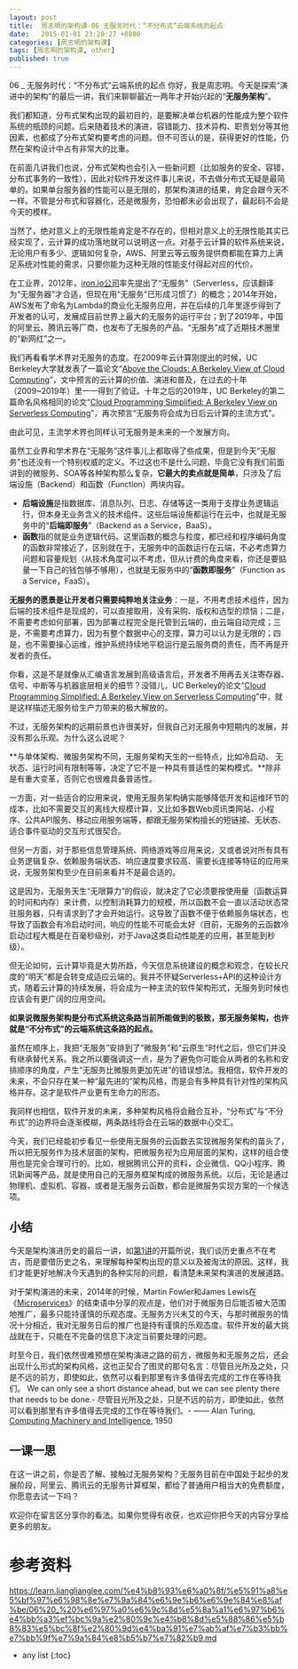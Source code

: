 ```yaml
---
layout: post
title:  周志明的架构课-06_无服务时代：“不分布式”云端系统的起点
date:   2015-01-01 23:20:27 +0800
categories: [周志明的架构课]
tags: [周志明的架构课, other]
published: true
---
```




06 _ 无服务时代：“不分布式”云端系统的起点
你好，我是周志明。今天是探索“演进中的架构”的最后一讲，我们来聊聊最近一两年才开始兴起的“**无服务架构**”。

我们都知道，分布式架构出现的最初目的，是要解决单台机器的性能成为整个软件系统的瓶颈的问题。后来随着技术的演进，容错能力、技术异构、职责划分等其他因素，也都成了分布式架构要考虑的问题。但不可否认的是，获得更好的性能，仍然在架构设计中占有非常大的比重。

在前面几讲我们也说，分布式架构也会引入一些新问题（比如服务的安全、容错，分布式事务的一致性），因此对软件开发这件事儿来说，不去做分布式无疑是最简单的。如果单台服务器的性能可以是无限的，那架构演进的结果，肯定会跟今天不一样。不管是分布式和容器化，还是微服务，恐怕都未必会出现了，最起码不会是今天的模样。

当然了，绝对意义上的无限性能肯定是不存在的，但相对意义上的无限性能其实已经实现了，云计算的成功落地就可以说明这一点。对基于云计算的软件系统来说，无论用户有多少、逻辑如何复杂，AWS、阿里云等云服务提供商都能在算力上满足系统对性能的需求，只要你能为这种无限的性能支付得起对应的代价。

在工业界，2012年，[iron.io公司](https://www.iron.io/)率先提出了“无服务”（Serverless，应该翻译为“无服务器”才合适，但现在用“无服务”已形成习惯了）的概念；2014年开始，AWS发布了命名为Lambda的商业化无服务应用，并在后续的几年里逐步得到了开发者的认可，发展成目前世界上最大的无服务的运行平台；到了2019年，中国的阿里云、腾讯云等厂商，也发布了无服务的产品。“无服务”成了近期技术圈里的“新网红”之一。

我们再看看学术界对无服务的态度。在2009年云计算刚提出的时候，UC Berkeley大学就发表了一篇论文“[Above the Clouds: A Berkeley View of Cloud Computing](https://www2.eecs.berkeley.edu/Pubs/TechRpts/2009/EECS-2009-28.pdf)”，文中预言的云计算的价值、演进和普及，在过去的十年（2009~2019年）里一一得到了验证。十年之后的2019年，UC Berkeley的第二篇命名风格相同的论文“[Cloud Programming Simplified: A Berkeley View on Serverless Computing](https://arxiv.org/abs/1902.03383)”，再次预言“无服务将会成为日后云计算的主流方式”。

由此可见，主流学术界也同样认可无服务是未来的一个发展方向。

虽然工业界和学术界在“无服务”这件事儿上都取得了些成果，但是到今天“无服务”也还没有一个特别权威的定义。不过这也不是什么问题，毕竟它没有我们前面讲到的微服务、SOA等各种架构那么复杂，**它最大的卖点就是简单**，只涉及了后端设施（Backend）和函数（Function）两块内容。

* **后端设施**是指数据库、消息队列、日志、存储等这一类用于支撑业务逻辑运行，但本身无业务含义的技术组件。这些后端设施都运行在云中，也就是无服务中的“**后端即服务**”（Backend as a Service，BaaS）。
* **函数**指的就是业务逻辑代码。这里函数的概念与粒度，都已经和程序编码角度的函数非常接近了，区别就在于，无服务中的函数运行在云端，不必考虑算力问题和容量规划（从技术角度可以不考虑，但从计费的角度来看，你还是要掂量一下自己的钱包够不够用），也就是无服务中的“**函数即服务**”（Function as a Service，FaaS）。

**无服务的愿景是让开发者只需要纯粹地关注业务**：一是，不用考虑技术组件，因为后端的技术组件是现成的，可以直接取用，没有采购、版权和选型的烦恼；二是，不需要考虑如何部署，因为部署过程完全是托管到云端的，由云端自动完成；三是，不需要考虑算力，因为有整个数据中心的支撑，算力可以认为是无限的；四是，也不需要操心运维，维护系统持续地平稳运行是云服务商的责任，而不再是开发者的责任。

你看，这是不是就像从汇编语言发展到高级语言后，开发者不用再去关注寄存器、信号、中断等与机器底层相关的细节？没错儿，UC Berkeley的论文“[Cloud Programming Simplified: A Berkeley View on Serverless Computing](https://arxiv.org/abs/1902.03383)”中，就是这样描述无服务给生产力带来的极大解放的。

不过，无服务架构的远期前景也许很美好，但我自己对无服务中短期内的发展，并没有那么乐观。为什么这么说呢？

**与单体架构、微服务架构不同，无服务架构天生的一些特点，比如冷启动、 无状态、运行时间有限制等等，决定了它不是一种具有普适性的架构模式。**除非是有重大变革，否则它也很难具备普适性。

一方面，对一些适合的应用来说，使用无服务架构确实能够降低开发和运维环节的成本，比如不需要交互的离线大规模计算，又比如多数Web资讯类网站、小程序、公共API服务、移动应用服务端等，都跟无服务架构擅长的短链接、无状态、适合事件驱动的交互形式很契合。

但另一方面，对于那些信息管理系统、网络游戏等应用来说，又或者说对所有具有业务逻辑复杂、依赖服务端状态、响应速度要求较高、需要长连接等特征的应用来说，无服务架构至少在目前来看并不是最合适的。

这是因为，无服务天生“无限算力”的假设，就决定了它必须要按使用量（函数运算的时间和内存）来计费，以控制消耗算力的规模，所以函数不会一直以活动状态常驻服务器，只有请求到了才会开始运行。这导致了函数不便于依赖服务端状态，也导致了函数会有冷启动时间，响应的性能不可能会太好（目前，无服务的云函数冷启动过程大概是在百毫秒级别，对于Java这类启动性能差的应用，甚至能到秒级）。

但无论如何，云计算毕竟是大势所趋，今天信息系统建设的概念和观念，在较长尺度的“明天”都是会转变成适应云端的。我并不怀疑Serverless+API的这种设计方式，随着云计算的持续发展，将会成为一种主流的软件架构形式，无服务到时候也应该会有更广阔的应用空间。

**如果说微服务架构是分布式系统这条路当前所能做到的极致，那无服务架构，也许就是“不分布式”的云端系统这条路的起点。**

虽然在顺序上，我把“无服务”安排到了“微服务”和“云原生”时代之后，但它们并没有继承替代关系。我之所以要强调这一点，是为了避免你可能会从两者的名称和安排顺序的角度，产生“无服务比微服务更加先进”的错误想法。我相信，软件开发的未来，不会只存在某一种“最先进的”架构风格，而是会有多种具有针对性的架构风格并存。这才是软件产业更有生命力的形态。

我同样也相信，软件开发的未来，多种架构风格将会融合互补，“分布式”与“不分布式”的边界将会逐渐模糊，两条路线将会在云端的数据中心交汇。

今天，我们已经能初步看见一些使用无服务的云函数去实现微服务架构的苗头了，所以把无服务作为技术层面的架构，把微服务视为应用层面的架构，这样的组合使用也是完全合理可行的。比如，根据腾讯公开的资料，企业微信、QQ小程序、腾讯新闻等产品，就是使用自己的无服务框架构成的微服务系统。以后，无论是通过物理机、虚拟机、容器，或者是无服务云函数，都会是微服务实现方案的一个候选项。

## 小结

今天是架构演进历史的最后一讲，如[第1讲](https://time.geekbang.org/column/article/309761)的开篇所说，我们谈历史重点不在考古，而是要借历史之名，来理解每种架构出现的意义以及被淘汰的原因。这样，我们才能更好地解决今天遇到的各种实际的问题，看清楚未来架构演进的发展道路。

对于架构演进的未来，2014年的时候，Martin Fowler和James Lewis在《[Microservices](https://martinfowler.com/articles/microservices.html)》的结束语中分享的观点是，他们对于微服务日后能否被大范围地推广，最多只能持谨慎的乐观态度。无服务方兴未艾的今天，与那时微服务的情况十分相近，我对无服务日后的推广也是持有谨慎的乐观态度。软件开发的最大挑战就在于，只能在不完备的信息下决定当前要处理的问题。

时至今日，我们依然很难预想在架构演进之路的前方，微服务和无服务之后，还会出现什么形式的架构风格，这也正契合了图灵的那句名言：尽管目光所及之处，只是不远的前方，即使如此，依然可以看到那里有许多值得去完成的工作在等待我们。
We can only see a short distance ahead, but we can see plenty there that needs to be done.- 尽管目光所及之处，只是不远的前方，即使如此，依然可以看到那里有许多值得去完成的工作在等待我们。- —— Alan Turing, [Computing Machinery and Intelligence](https://en.wikipedia.org/wiki/Computing_Machinery_and_Intelligence), 1950

## 一课一思

在这一讲之前，你是否了解、接触过无服务架构？无服务目前在中国处于起步的发展阶段，阿里云、腾讯云的无服务计算框架，都给了普通用户相当大的免费额度，你愿意去试一下吗？

欢迎你在留言区分享你的看法。如果你觉得有收获，也欢迎你把今天的内容分享给更多的朋友。




# 参考资料

https://learn.lianglianglee.com/%e4%b8%93%e6%a0%8f/%e5%91%a8%e5%bf%97%e6%98%8e%e7%9a%84%e6%9e%b6%e6%9e%84%e8%af%be/06%20_%20%e6%97%a0%e6%9c%8d%e5%8a%a1%e6%97%b6%e4%bb%a3%ef%bc%9a%e2%80%9c%e4%b8%8d%e5%88%86%e5%b8%83%e5%bc%8f%e2%80%9d%e4%ba%91%e7%ab%af%e7%b3%bb%e7%bb%9f%e7%9a%84%e8%b5%b7%e7%82%b9.md

* any list
{:toc}

